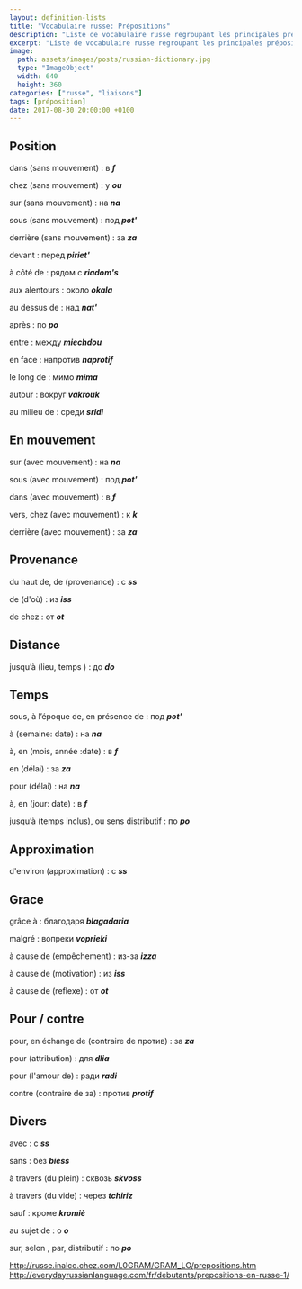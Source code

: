 ```yaml
---
layout: definition-lists
title: "Vocabulaire russe: Prépositions"
description: "Liste de vocabulaire russe regroupant les principales prépositions."
excerpt: "Liste de vocabulaire russe regroupant les principales prépositions."
image:
  path: assets/images/posts/russian-dictionary.jpg
  type: "ImageObject"
  width: 640
  height: 360
categories: ["russe", "liaisons"]
tags: [préposition]
date: 2017-08-30 20:00:00 +0100
---
```


## Position

dans (sans mouvement)
: в
*__f__*

chez (sans mouvement)
: у
*__ou__*

sur (sans mouvement)
: на
*__na__*

sous (sans mouvement)
: под
*__pot'__*

derrière (sans mouvement)
: за
*__za__*

devant
: перед
*__piriet'__*

à côté de
: рядом с
*__riadom's__*

aux alentours
: около
*__okala__*

au dessus de
: над
*__nat'__*

après
: по
*__po__*

entre
: между
*__miechdou__*

en face
: напротив
*__naprotif__*

le long de
: мимо
*__mima__*

autour
: вокруг
*__vakrouk__*

au milieu de
: среди
*__sridi__*


## En mouvement

sur (avec mouvement)
: на
*__na__*

sous (avec mouvement)
: под
*__pot'__*

dans (avec mouvement)
: в
*__f__*

vers, chez (avec mouvement)
: к
*__k__*

derrière (avec mouvement)
: за
*__za__*


## Provenance

du haut de, de (provenance)
: c
*__ss__*

de (d'où)
: из
*__iss__*

de chez
: от
*__ot__*


## Distance

jusqu’à (lieu, temps )
: до
*__do__*


## Temps

sous, à l’époque de, en présence de
: под
*__pot'__*

à (semaine: date)
: на
*__na__*

à, en (mois, année :date)
: в
*__f__*

en (délai)
: за
*__za__*

pour (délai)
: на
*__na__*

à, en (jour: date)
: в
*__f__*

jusqu’à (temps inclus), ou sens distributif
: по
*__po__*


## Approximation

d'environ (approximation)
: c
*__ss__*


## Grace

grâce à
: благодаря
*__blagadaria__*

malgré
: вопреки
*__voprieki__*

à cause de (empêchement)
: из-за
*__izza__*

à cause de (motivation)
: из
*__iss__*

à cause de (reflexe)
: от
*__ot__*


## Pour / contre

pour, en échange de (contraire de против)
: за
*__za__*

pour (attribution)
: для
*__dlia__*

pour (l'amour de)
: ради
*__radi__*

contre (contraire de за)
: против
*__protif__*


## Divers

avec
: c
*__ss__*

sans
: без
*__biess__*

à travers (du plein)
: сквозь
*__skvoss__*

à travers (du vide)
: через
*__tchiriz__*

sauf
: кроме
*__kromiè__*

au sujet de
: o
*__o__*

sur, selon , par, distributif
: по
*__po__*


http://russe.inalco.chez.com/L0GRAM/GRAM_LO/prepositions.htm
http://everydayrussianlanguage.com/fr/debutants/prepositions-en-russe-1/

